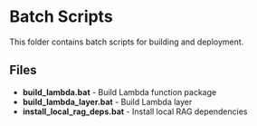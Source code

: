 # Batch Scripts

This folder contains batch scripts for building and deployment.

## Files

- **build_lambda.bat** - Build Lambda function package
- **build_lambda_layer.bat** - Build Lambda layer
- **install_local_rag_deps.bat** - Install local RAG dependencies
